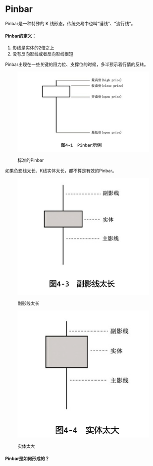 # Pinbar

Pinbar是一种特殊的 K 线形态，传统交易中也叫“锤线”、“流行线”。

#### Pinbar的定义：

1. 影线是实体的2倍之上
2. 没有反向影线或者反向影线很短

Pinbar出现在一些关键的阻力位、支撑位的时候，多半预示着行情的反转。

<figure><img src="../.gitbook/assets/image.png" alt=""><figcaption><p>标准的Pinbar</p></figcaption></figure>

如果负影线太长、K线实体太长，都不算是有效的Pinbar。

<figure><img src="../.gitbook/assets/image (1).png" alt=""><figcaption><p>副影线太长</p></figcaption></figure>

<figure><img src="../.gitbook/assets/image (3).png" alt=""><figcaption><p>实体太大</p></figcaption></figure>

#### Pinbar是如何形成的？

